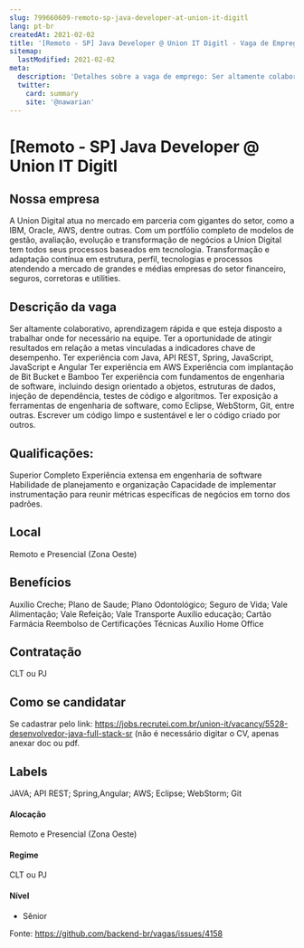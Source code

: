 ```yaml
---
slug: 799660609-remoto-sp-java-developer-at-union-it-digitl
lang: pt-br
createdAt: 2021-02-02
title: '[Remoto - SP] Java Developer @ Union IT Digitl - Vaga de Emprego'
sitemap:
  lastModified: 2021-02-02
meta:
  description: 'Detalhes sobre a vaga de emprego: Ser altamente colaborativo, aprendizagem rápida e que esteja disposto a trabalhar onde for necessário na equipe. Ter a oportunidade de atingir resultados em relação a metas vinculadas a indicadores chave de desempenho. Ter experiência com Java, API REST, Spring, JavaScript, JavaScript e Angular Ter experiência em AWS Experiência com implantação de Bit Bucket e Bamboo Ter experiência com fundamentos de engenharia de software, incluindo design orientado a objetos, estruturas de dados, injeção de dependência, testes de código e algoritmos. Ter exposição a ferramentas de engenharia de software, como Eclipse, WebStorm, Git, entre outras. Escrever um código limpo e sustentável e ler o código criado por outros.'
  twitter:
    card: summary
    site: '@nawarian'
---
```


# [Remoto - SP] Java Developer @ Union IT Digitl



## Nossa empresa

A Union Digital atua no mercado em parceria com gigantes do setor, como a IBM, Oracle, AWS, dentre outras.
Com um portfólio completo de modelos de gestão, avaliação, evolução e transformação de negócios a Union Digital tem todos seus processos baseados em tecnologia.
Transformação e adaptação contínua em estrutura, perfil, tecnologias e processos atendendo a mercado de grandes e médias empresas do setor financeiro, seguros, corretoras e utilities.

## Descrição da vaga

Ser altamente colaborativo, aprendizagem rápida e que esteja disposto a trabalhar onde for necessário na equipe. 
Ter a oportunidade de atingir resultados em relação a metas vinculadas a indicadores chave de desempenho. 
Ter experiência com Java, API REST, Spring, JavaScript, JavaScript e Angular 
Ter experiência em AWS 
Experiência com implantação de Bit Bucket e Bamboo 
Ter experiência com fundamentos de engenharia de software, incluindo design orientado a objetos, estruturas de dados, injeção de dependência, testes de código e algoritmos. 
Ter exposição a ferramentas de engenharia de software, como Eclipse, WebStorm, Git, entre outras. 
Escrever um código limpo e sustentável e ler o código criado por outros. 

## Qualificações:

Superior Completo
Experiência extensa em engenharia de software
Habilidade de planejamento e organização
Capacidade de implementar instrumentação para reunir métricas específicas de negócios em torno dos padrões.

## Local

Remoto e Presencial (Zona Oeste) 

## Benefícios

Auxílio Creche;
Plano de Saude;
Plano Odontológico;
Seguro de Vida;
Vale Alimentação;
Vale Refeição;
Vale Transporte
Auxílio educação;
Cartão Farmácia
Reembolso de Certificações Técnicas
Auxílio Home Office

## Contratação

CLT ou PJ 

## Como se candidatar

Se cadastrar pelo link: https://jobs.recrutei.com.br/union-it/vacancy/5528-desenvolvedor-java-full-stack-sr (não é necessário digitar o CV, apenas anexar doc ou pdf.


## Labels
JAVA;
API REST;
Spring,Angular;
AWS;
Eclipse;
WebStorm;
Git

#### Alocação

 Remoto e Presencial (Zona Oeste) 

#### Regime

CLT ou PJ

#### Nível

- Sênior





Fonte: https://github.com/backend-br/vagas/issues/4158